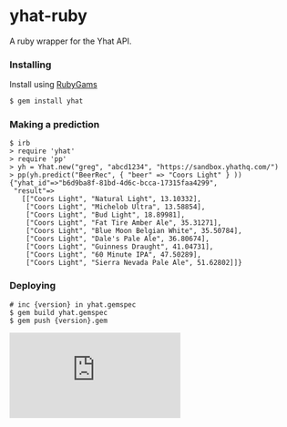 # yhat-ruby
A ruby wrapper for the Yhat API.

### Installing

Install using [RubyGams](https://rubygems.org/pages/download)

```bash
$ gem install yhat
```

### Making a prediction

    $ irb
    > require 'yhat'
    > require 'pp'
    > yh = Yhat.new("greg", "abcd1234", "https://sandbox.yhathq.com/")
    > pp(yh.predict("BeerRec", { "beer" => "Coors Light" } ))
    {"yhat_id"=>"b6d9ba8f-81bd-4d6c-bcca-17315faa4299",
     "result"=>
       [["Coors Light", "Natural Light", 13.10332],
        ["Coors Light", "Michelob Ultra", 13.58854],
        ["Coors Light", "Bud Light", 18.89981],
        ["Coors Light", "Fat Tire Amber Ale", 35.31271],
        ["Coors Light", "Blue Moon Belgian White", 35.50784],
        ["Coors Light", "Dale's Pale Ale", 36.80674],
        ["Coors Light", "Guinness Draught", 41.04731],
        ["Coors Light", "60 Minute IPA", 47.50289],
        ["Coors Light", "Sierra Nevada Pale Ale", 51.62802]]}

### Deploying
```
# inc {version} in yhat.gemspec
$ gem build yhat.gemspec
$ gem push {version}.gem
```


[![Analytics](https://ga-beacon.appspot.com/UA-46996803-1/yhat-ruby/README.md)](https://github.com/yhat/yhat-ruby) 
